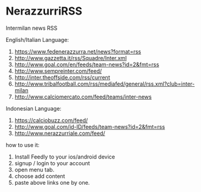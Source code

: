 # NerazzurriRSS
Intermilan news RSS

English/Italian Language:
1. https://www.fedenerazzurra.net/news?format=rss
2. http://www.gazzetta.it/rss/Squadre/Inter.xml
3. http://www.goal.com/en/feeds/team-news?id=2&fmt=rss
4. http://www.sempreinter.com/feed/
5. http://inter.theoffside.com/rss/current
6. http://www.tribalfootball.com/rss/mediafed/general/rss.xml?club=inter-milan
7. http://www.calciomercato.com/feed/teams/inter-news


Indonesian Language:
1. https://calciobuzz.com/feed/
2. http://www.goal.com/id-ID/feeds/team-news?id=2&fmt=rss
3. http://www.nerazzurriale.com/feed/


how to use it:
1. Install Feedly to your ios/android device
2. signup / login to your account
3. open menu tab.
4. choose add content
5. paste above links one by one.
